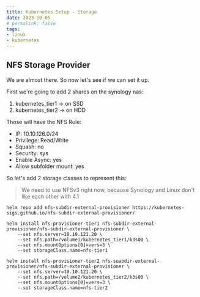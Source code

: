 ```yaml
---
title: Kubernetes Setup - Storage
date: 2023-10-05
# permalink: false
tags: 
- linux
- kubernetes
---
```


## NFS Storage Provider

We are almost there. So now let's see if we can set it up.

First we're going to add 2 shares on the synology nas:
1. kubernetes_tier1 -> on SSD
2. kubernetes_tier2 -> on HDD

Those will have the NFS Rule:
* IP: 10.10.126.0/24
* Privilege: Read/Write
* Squash: no
* Security: sys
* Enable Async: yes
* Allow subfolder mount: yes

So let's add 2 storage classes to represent this:

> We need to use NFSv3 right now, because Synology and Linux don't like each other with 4.1

```
helm repo add nfs-subdir-external-provisioner https://kubernetes-sigs.github.io/nfs-subdir-external-provisioner/

helm install nfs-provisioner-tier1 nfs-subdir-external-provisioner/nfs-subdir-external-provisioner \
    --set nfs.server=10.10.121.20 \
    --set nfs.path=/volume1/kubernetes_tier1/k3s00 \
    --set nfs.mountOptions[0]=vers=3 \
    --set storageClass.name=nfs-tier1

helm install nfs-provisioner-tier2 nfs-suabdir-external-provisioner/nfs-subdir-external-provisioner \
    --set nfs.server=10.10.121.20 \
    --set nfs.path=/volume2/kubernetes_tier2/k3s00 \
    --set nfs.mountOptions[0]=vers=3 \
    --set storageClass.name=nfs-tier2
```

